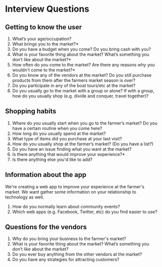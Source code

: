 # Interview Questions

## Getting to know the user

1. What’s your age/occupation?
2. What brings you to the market?*
3. Do you have a budget when you come? Do you bring cash with you? 
4. What is your favorite thing about the market? What’s something you don’t like about the market?*
5. How often do you come to the market? Are there any reasons why you wouldn't come to the market?*
6. Do you know any of the vendors at the market? Do you still purchase products from them after the farmers market season is over?
7. Do you participate in any of the boat tours/etc at the market? 
8. Do you usually go to the market with a group or alone? If with a group, how do you usually shop (e.g. divide and conquer, travel together)?

## Shopping habits 

1. Where do you usually start when you go to the farmer’s market? Do you have a certain routine when you come here?  
2. How long do you usually spend at the market? 
3. What type of items did you purchase at your last visit?
4. How do you usually shop at the farmer’s market? (Do you have a list?)
5. Do you have an issue finding what you want at the market? 
6. Is there anything that would improve your experience?*  
7. Is there anything else you'd like to add? 

## Information about the app

We're creating a web app to improve your experience at the farmer's market. We want gather some information on your relationship to technology as well.

1. How do you normally learn about community events? 
2. Which web apps (e.g. Facebook, Twitter, etc) do you find easier to use? 

## Questions for the vendors

1. Why do you bring your business to the farmer's market? 
2. What is your favorite thing about the market? What’s something you don’t like about the market?
3. Do you ever buy anything from the other vendors at the market? 
4. Do you have any strategies for attracting customers?